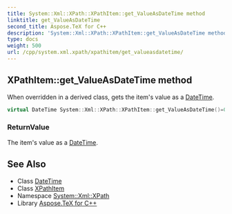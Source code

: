 ```yaml
---
title: System::Xml::XPath::XPathItem::get_ValueAsDateTime method
linktitle: get_ValueAsDateTime
second_title: Aspose.TeX for C++
description: 'System::Xml::XPath::XPathItem::get_ValueAsDateTime method. When overridden in a derived class, gets the item''s value as a DateTime in C++.'
type: docs
weight: 500
url: /cpp/system.xml.xpath/xpathitem/get_valueasdatetime/
---
```

## XPathItem::get_ValueAsDateTime method


When overridden in a derived class, gets the item's value as a [DateTime](../../../system/datetime/).

```cpp
virtual DateTime System::Xml::XPath::XPathItem::get_ValueAsDateTime()=0
```


### ReturnValue

The item's value as a [DateTime](../../../system/datetime/).

## See Also

* Class [DateTime](../../../system/datetime/)
* Class [XPathItem](../)
* Namespace [System::Xml::XPath](../../)
* Library [Aspose.TeX for C++](../../../)
